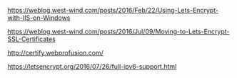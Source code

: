
https://weblog.west-wind.com/posts/2016/Feb/22/Using-Lets-Encrypt-with-IIS-on-Windows

https://weblog.west-wind.com/posts/2016/Jul/09/Moving-to-Lets-Encrypt-SSL-Certificates

http://certify.webprofusion.com/

https://letsencrypt.org/2016/07/26/full-ipv6-support.html
